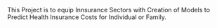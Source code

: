This Project is to equip Innsurance Sectors with Creation of Models to Predict Health Insurance Costs for Individual or Family.
